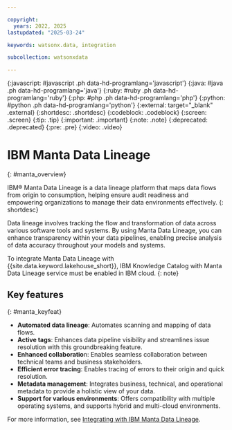 ```yaml
---

copyright:
  years: 2022, 2025
lastupdated: "2025-03-24"

keywords: watsonx.data, integration

subcollection: watsonxdata

---
```


{:javascript: #javascript .ph data-hd-programlang='javascript'}
{:java: #java .ph data-hd-programlang='java'}
{:ruby: #ruby .ph data-hd-programlang='ruby'}
{:php: #php .ph data-hd-programlang='php'}
{:python: #python .ph data-hd-programlang='python'}
{:external: target="_blank" .external}
{:shortdesc: .shortdesc}
{:codeblock: .codeblock}
{:screen: .screen}
{:tip: .tip}
{:important: .important}
{:note: .note}
{:deprecated: .deprecated}
{:pre: .pre}
{:video: .video}

# IBM Manta Data Lineage
{: #manta_overview}

IBM® Manta Data Lineage is a data lineage platform that maps data flows from origin to consumption, helping ensure audit readiness and empowering organizations to manage their data environments effectively.
{: shortdesc}

Data lineage involves tracking the flow and transformation of data across various software tools and systems. By using Manta Data Lineage, you can enhance transparency within your data pipelines, enabling precise analysis of data accuracy throughout your models and systems.

To integrate Manta Data Lineage with {{site.data.keyword.lakehouse_short}}, IBM Knowledge Catalog with Manta Data Lineage service must be enabled in IBM cloud.
{: note}

## Key features
{: #manta_keyfeat}

- **Automated data lineage**: Automates scanning and mapping of data flows.
- **Active tags**: Enhances data pipeline visibility and streamlines issue resolution with this groundbreaking feature.
- **Enhanced collaboratio**n: Enables seamless collaboration between technical teams and business stakeholders.
- **Efficient error tracing**: Enables tracing of errors to their origin and quick resolution.
- **Metadata management**: Integrates business, technical, and operational metadata to provide a holistic view of your data.
- **Support for various environments**: Offers compatibility with multiple operating systems, and supports hybrid and multi-cloud environments.

For more information, see [Integrating with IBM Manta Data Lineage](/docs/watsonxdata?topic=watsonxdata-manta_integrate).
